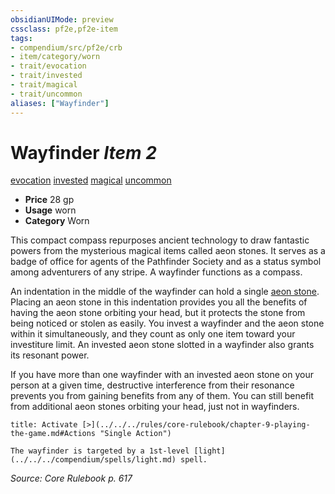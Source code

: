 ```yaml
---
obsidianUIMode: preview
cssclass: pf2e,pf2e-item
tags:
- compendium/src/pf2e/crb
- item/category/worn
- trait/evocation
- trait/invested
- trait/magical
- trait/uncommon
aliases: ["Wayfinder"]
---
```

# Wayfinder *Item 2*  
[evocation](../../../rules/traits/evocation.md)  [invested](../../../rules/traits/invested.md)  [magical](../../../rules/traits/magical.md)  [uncommon](../../../rules/traits/uncommon.md)  

- **Price** 28 gp
- **Usage** worn
- **Category** Worn

This compact compass repurposes ancient technology to draw fantastic powers from the mysterious magical items called aeon stones. It serves as a badge of office for agents of the Pathfinder Society and as a status symbol among adventurers of any stripe. A wayfinder functions as a compass.

An indentation in the middle of the wayfinder can hold a single [aeon stone](aeon-stone.md). Placing an aeon stone in this indentation provides you all the benefits of having the aeon stone orbiting your head, but it protects the stone from being noticed or stolen as easily. You invest a wayfinder and the aeon stone within it simultaneously, and they count as only one item toward your investiture limit. An invested aeon stone slotted in a wayfinder also grants its resonant power.

If you have more than one wayfinder with an invested aeon stone on your person at a given time, destructive interference from their resonance prevents you from gaining benefits from any of them. You can still benefit from additional aeon stones orbiting your head, just not in wayfinders.

```ad-embed-ability
title: Activate [>](../../../rules/core-rulebook/chapter-9-playing-the-game.md#Actions "Single Action")

The wayfinder is targeted by a 1st-level [light](../../../compendium/spells/light.md) spell.
```

*Source: Core Rulebook p. 617*
